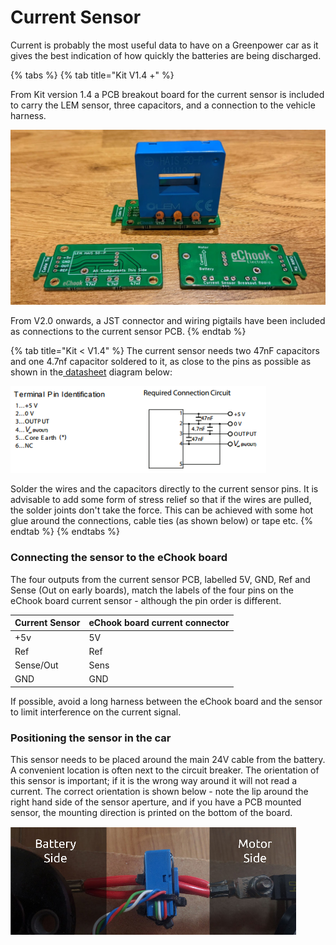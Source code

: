 # Current Sensor

Current is probably the most useful data to have on a Greenpower car as it gives the best indication of how quickly the batteries are being discharged.

{% tabs %}
{% tab title="Kit V1.4 +" %}


From Kit version 1.4 a PCB breakout board for the current sensor is included to carry the LEM sensor, three capacitors, and a connection to the vehicle harness.

![](<../.gitbook/assets/image (8).png>)

From V2.0 onwards, a JST connector and wiring pigtails have been included as connections to the current sensor PCB.
{% endtab %}

{% tab title="Kit < V1.4" %}
The current sensor needs two 47nF capacitors and one 4.7nf capacitor soldered to it, as close to the pins as possible as shown in the[ datasheet](http://docs-europe.electrocomponents.com/webdocs/142e/0900766b8142e844.pdf) diagram below:

![](../.gitbook/assets/screenshot-from-2017-11-29-22-09-22.png)

Solder the wires and the capacitors directly to the current sensor pins. It is advisable to add some form of stress relief so that if the wires are pulled, the solder joints don't take the force. This can be achieved with some hot glue around the connections, cable ties (as shown below) or tape etc.
{% endtab %}
{% endtabs %}

### Connecting the sensor to the eChook board

The four outputs from the current sensor PCB, labelled 5V, GND, Ref and Sense (Out on early boards), match the labels of the four pins on the eChook board current sensor - although the pin order is different.

| Current Sensor | eChook board current connector |
| -------------- | ------------------------------ |
| +5v            | 5V                             |
| Ref            | Ref                            |
| Sense/Out      | Sens                           |
| GND            | GND                            |

If possible, avoid a long harness between the eChook board and the sensor to limit interference on the current signal.

### Positioning the sensor in the car

This sensor needs to be placed around the main 24V cable from the battery. A convenient location is often next to the circuit breaker. The orientation of this sensor is important; if it is the wrong way around it will not read a current. The correct orientation is shown below - note the lip around the right hand side of the sensor aperture, and if you have a PCB mounted sensor, the mounting direction is printed on the bottom of the board.

![](../.gitbook/assets/screenshot-from-2017-11-29-22-10-26.png)



